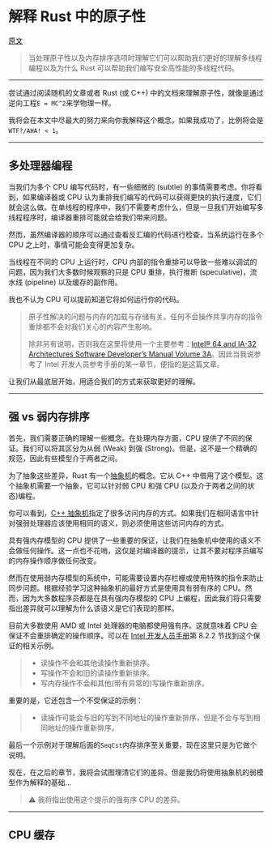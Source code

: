 # 解释 Rust 中的原子性

[原文](https://cfsamsonbooks.gitbook.io/explaining-atomics-in-rust/)

> 当处理原子性以及内存排序选项时理解它们可以帮助我们更好的理解多线程编程以及为什么 Rust 可以帮助我们编写安全高性能的多线程代码。

---

尝试通过阅读随机的文章或者 Rust (或 C++) 中的文档来理解原子性，就像是通过逆向工程`E = MC^2`来学物理一样。

我将会在本文中尽最大的努力来向你我解释这个概念。如果我成功了，比例将会是`WTF?/AHA! < 1`。

---

## 多处理器编程

当我们为多个 CPU 编写代码时，有一些细微的 (subtle) 的事情需要考虑。你将看到，如果编译器或 CPU 认为重排我们编写的代码可以获得更快的执行速度，它们就会这么做。在单线程的程序中，我们不需要考虑什么，但是一旦我们开始编写多线程程序时，编译器重排可能就会给我们带来问题。

然而，虽然编译器的顺序可以通过查看反汇编的代码进行检查，当系统运行在多个 CPU 之上时，事情可能会变得更加复杂。

当线程在不同的 CPU 上运行时，CPU 内部的指令重排可以导致一些难以调试的问题，因为我们大多数时候观察的只是 CPU 重排，执行推断 (speculative)，流水线 (pipeline) 以及缓存的副作用。

我也不认为 CPU 可以提前知道它将如何运行你的代码。

> 原子性解决的问题与内存的加载与存储有关。任何不会操作共享内存的指令重排都不会对我们关心的内容产生影响。 
>
> 除非另有说明，否则我在这里将使用一个主要参考：[Intel® 64 and IA-32 Architectures Software Developer’s Manual Volume 3A](https://www.intel.com/content/dam/www/public/us/en/documents/manuals/64-ia-32-architectures-software-developer-vol-3a-part-1-manual.pdf)。因此当我说参考了 Intel 开发人员参考手册的某一章节，便指的是这篇文章。

让我们从最底层开始，用适合我们的方式来获取更好的理解。

---

## 强 vs 弱内存排序

首先，我们需要正确的理解一些概念。在处理内存方面，CPU 提供了不同的保证。我们可以将其区分为从弱 (Weak) 到强 (Strong)。但是，这不是一个精确的规范，因此有些模型介于两者之间。

为了抽象这些差异，Rust 有一个[抽象机](http://www.stroustrup.com/abstraction-and-machine.pdf)的概念。它从 C++ 中借用了这个模型。这个抽象机需要一个抽象，它可以针对弱 CPU 和强 CPU (以及介于两者之间的状态)编程。

你可以看到，[C++ 抽象机](https://people.mpi-sws.org/~viktor/papers/cpp2015-invited.pdf)指定了很多访问内存的方式。如果我们在相同语言中针对强弱处理器应该使用相同的语义，则必须使用这些访问内存的方式。

具有强内存模型的 CPU 提供了一些重要的保证，让我们在抽象机中使用的语义不会做任何操作。这一点也不花哨，这仅是对编译器的提示，让其不要对程序员编写的内存操作顺序做任何改变。

然而在使用弱内存模型的系统中，可能需要设置内存栏栅或使用特殊的指令来防止同步问题。根据经验学习这种抽象机的最好方式是使用具有弱有序的 CPU。然而，因为大多数程序员都是在具有强内存模型的 CPU 上编程，因此我们将只需要指出差异就可以理解为什么该语义是它们表现的那样。

目前大多数使用 AMD 或 Intel 处理器的电脑都使用强有序。这就意味着 CPU 会保证不会重排确定的操作顺序。可以在 [Intel 开发人员手册](https://www.intel.com/content/dam/www/public/us/en/documents/manuals/64-ia-32-architectures-software-developer-vol-3a-part-1-manual.pdf)第 8.2.2 节找到这个保证的相关示例。

> - 读操作不会和其他读操作重新排序。
> - 写操作不会和旧的读操作重新排序。
> - 写内存操作不会和其他(带有异常的)写操作重新排序。

重要的是，它还包含一个不受保证的示例：

> - 读操作可能会与旧的写到不同地址的操作重新排序，但是不会与写到相同地址的操作重新排序。

最后一个示例对于理解后面的`SeqCst`内存排序至关重要，现在这里只是为它做个说明。

现在，在之后的章节，我将会试图理清它们的差异。但是我仍将使用抽象机的弱模型作为解释的基础...

> ⚠️ 我将指出使用这个提示的强有序 CPU 的差异。

---

## CPU 缓存

